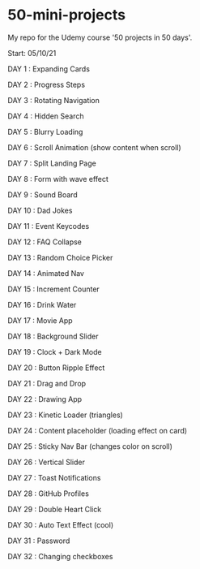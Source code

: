 # 50-mini-projects

My repo for the Udemy course '50 projects in 50 days'.

Start: 05/10/21

DAY 1 : Expanding Cards

DAY 2 : Progress Steps

DAY 3 : Rotating Navigation

DAY 4 : Hidden Search

DAY 5 : Blurry Loading

DAY 6 : Scroll Animation (show content when scroll)

DAY 7 : Split Landing Page

DAY 8 : Form with wave effect

DAY 9 : Sound Board

DAY 10 : Dad Jokes

DAY 11 : Event Keycodes

DAY 12 : FAQ Collapse

DAY 13 : Random Choice Picker

DAY 14 : Animated Nav

DAY 15 : Increment Counter

DAY 16 : Drink Water

DAY 17 : Movie App

DAY 18 : Background Slider

DAY 19 : Clock + Dark Mode

DAY 20 : Button Ripple Effect

DAY 21 : Drag and Drop

DAY 22 : Drawing App

DAY 23 : Kinetic Loader (triangles)

DAY 24 : Content placeholder (loading effect on card)

DAY 25 : Sticky Nav Bar (changes color on scroll)

DAY 26 : Vertical Slider

DAY 27 : Toast Notifications

DAY 28 : GitHub Profiles

DAY 29 : Double Heart Click

DAY 30 : Auto Text Effect (cool)

DAY 31 : Password 

DAY 32 : Changing checkboxes
